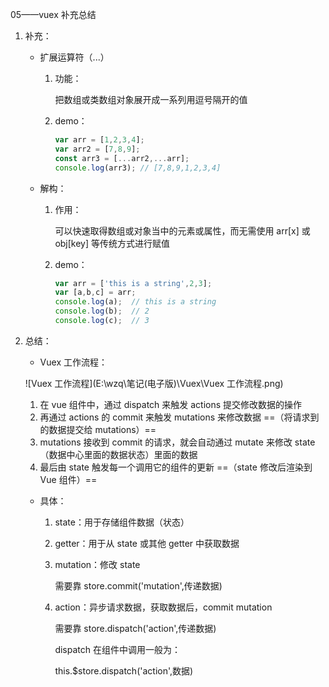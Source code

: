 05——vuex 补充总结

1. 补充：

   - 扩展运算符（...）

     1. 功能：

        把数组或类数组对象展开成一系列用逗号隔开的值

     2. demo：

        ```javascript
        var arr = [1,2,3,4];
        var arr2 = [7,8,9];
        const arr3 = [...arr2,...arr];
        console.log(arr3); // [7,8,9,1,2,3,4]
        ```

   - 解构：

     1. 作用：

        可以快速取得数组或对象当中的元素或属性，而无需使用 arr[x] 或 obj[key] 等传统方式进行赋值

     2. demo：

        ```javascript
        var arr = ['this is a string',2,3];
        var [a,b,c] = arr;
        console.log(a);  // this is a string
        console.log(b);  // 2
        console.log(c);  // 3
        ```

2. 总结：

   - Vuex 工作流程：

   ![Vuex 工作流程](E:\wzq\笔记(电子版)\Vuex\Vuex 工作流程.png)	

   1. 在 vue 组件中，通过 dispatch 来触发 actions 提交修改数据的操作
   2. 再通过 actions 的 commit 来触发 mutations 来修改数据  ==（将请求到的数据提交给 mutations）==
   3. mutations 接收到 commit 的请求，就会自动通过 mutate 来修改 state （数据中心里面的数据状态）里面的数据
   4. 最后由 state 触发每一个调用它的组件的更新  ==（state 修改后渲染到 Vue 组件）==

   - 具体：

     1. state：用于存储组件数据（状态）

     2. getter：用于从 state 或其他 getter 中获取数据

     3. mutation：修改 state

        需要靠 store.commit('mutation',传递数据)

     4. action：异步请求数据，获取数据后，commit mutation

        需要靠 store.dispatch('action',传递数据)

        dispatch 在组件中调用一般为：

        this.$store.dispatch('action',数据)